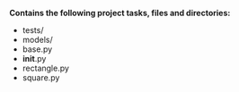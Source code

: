 __Contains the following project tasks, files and directories:__  
* tests/  
* models/  
* base.py  
* __init__.py  
* rectangle.py  
* square.py
